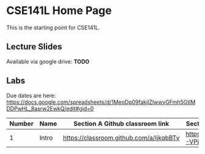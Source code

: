# CSE141L Home Page

This is the starting point for CSE141L.

## Lecture Slides

Available via google drive: **TODO**

## Labs

Due dates are here: https://docs.google.com/spreadsheets/d/1MeoDp09fakjIZlwwyGFmh5GtIMDDPwHL_8asrw2EwkQ/edit#gid=0

| Number | Name   | Section A Github classroom link         | Section B Github classroom link         | 
|--------|--------|-----------------------------------------|-----------------------------------------|
| 1      | Intro  | https://classroom.github.com/a/IjkqbBTv | https://classroom.github.com/a/-VPj3rda |
